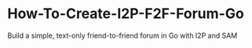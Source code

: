 # How-To-Create-I2P-F2F-Forum-Go
Build a simple, text-only friend-to-friend forum in Go with I2P and SAM
